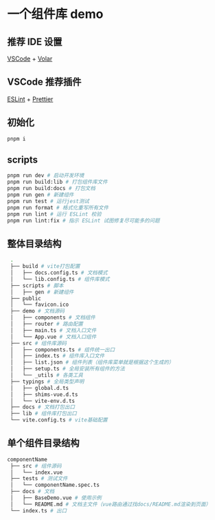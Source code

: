 # 一个组件库 demo

## 推荐 IDE 设置

[VSCode](https://code.visualstudio.com/) + [Volar](https://marketplace.visualstudio.com/items?itemName=johnsoncodehk.volar)

## VSCode 推荐插件

[ESLint](https://marketplace.visualstudio.com/items?itemName=dbaeumer.vscode-eslint) + [Prettier](https://marketplace.visualstudio.com/items?itemName=esbenp.prettier-vscode)

## 初始化

`pnpm i`

## scripts

```sh
pnpm run dev # 启动开发环境
pnpm run build:lib # 打包组件库文件
pnpm run build:docs # 打包文档
pnpm run gen # 新建组件
pnpm run test # 运行jest测试
pnpm run format # 格式化重写所有文件
pnpm run lint # 运行 ESLint 校验
pnpm run lint:fix # 指示 ESLint 试图修复尽可能多的问题
```

## 整体目录结构

```sh
 .
 ├── build # vite打包配置
 │   ├── docs.config.ts # 文档模式
 │   └── lib.config.ts # 组件库模式
 ├── scripts # 脚本
 │   ├── gen # 新建组件
 ├── public
 │   └── favicon.ico
 ├── demo # 文档源码
 │   ├── components # 文档组件
 │   ├── router # 路由配置
 │   ├── main.ts # 文档入口文件
 │   └── App.vue # 文档入口组件
 ├── src # 组件库源码
 │   ├── components.ts # 组件统一出口
 │   ├── index.ts # 组件库入口文件
 │   ├── list.json # 组件列表（组件库菜单就是根据这个生成的）
 │   ├── setup.ts # 全局安装所有组件的方法
 │   └── _utils # 各类工具
 ├── typings # 全局类型声明
 │   ├── global.d.ts
 │   ├── shims-vue.d.ts
 │   └── vite-env.d.ts
 ├── docs # 文档打包出口
 ├── lib # 组件库打包出口
 └── vite.config.ts # vite基础配置
```

## 单个组件目录结构

```sh
componentName
 ├── src # 组件源码
 │   └── index.vue
 ├── tests # 测试文件
 │   └── componentName.spec.ts
 ├── docs # 文档
 │   ├── BaseDemo.vue # 使用示例
 │   └── README.md # 文档主文件（vue路由通过找docs/README.md渲染到页面）
 └── index.ts # 出口
```
